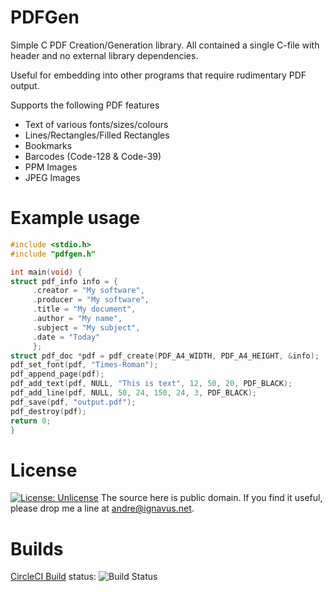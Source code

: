 PDFGen
======

Simple C PDF Creation/Generation library.
All contained a single C-file with header and no external library dependencies.

Useful for embedding into other programs that require rudimentary PDF output.

Supports the following PDF features
* Text of various fonts/sizes/colours
* Lines/Rectangles/Filled Rectangles
* Bookmarks
* Barcodes (Code-128 & Code-39)
* PPM Images
* JPEG Images

Example usage
=============
```c
#include <stdio.h>
#include "pdfgen.h"

int main(void) {
struct pdf_info info = {
	 .creator = "My software",
	 .producer = "My software",
	 .title = "My document",
	 .author = "My name",
	 .subject = "My subject",
	 .date = "Today"
	 };
struct pdf_doc *pdf = pdf_create(PDF_A4_WIDTH, PDF_A4_HEIGHT, &info);
pdf_set_font(pdf, "Times-Roman");
pdf_append_page(pdf);
pdf_add_text(pdf, NULL, "This is text", 12, 50, 20, PDF_BLACK);
pdf_add_line(pdf, NULL, 50, 24, 150, 24, 3, PDF_BLACK);
pdf_save(pdf, "output.pdf");
pdf_destroy(pdf);
return 0;
}
```

License
=======
[![License: Unlicense](https://img.shields.io/badge/license-Unlicense-blue.svg)](http://unlicense.org/)
The source here is public domain.
If you find it useful, please drop me a line at andre@ignavus.net.

Builds
======
[CircleCI Build](https://circleci.com/gh/AndreRenaud/PDFGen) status: ![Build Status](https://circleci.com/gh/AndreRenaud/PDFGen.svg)
